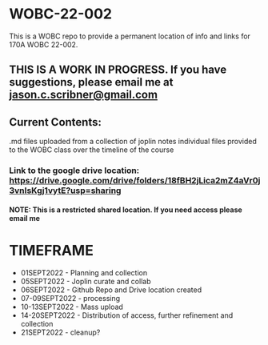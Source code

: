 # WOBC-22-002
This is a WOBC repo to provide a permanent location of info and links for 170A WOBC 22-002.

## THIS IS A WORK IN PROGRESS. If you have suggestions, please email me at jason.c.scribner@gmail.com


## Current Contents:
.md files uploaded from a collection of joplin notes
individual files provided to the WOBC class over the timeline of the course

### Link to the google drive location: https://drive.google.com/drive/folders/18fBH2jLica2mZ4aVr0j3vnIsKgj1vytE?usp=sharing
#### NOTE: This is a restricted shared location. If you need access please email me






# TIMEFRAME
- 01SEPT2022 - Planning and collection
- 05SEPT2022 - Joplin curate and collab
- 06SEPT2022 - Github Repo and Drive location created
- 07-09SEPT2022 - processing
- 10-13SEPT2022 - Mass upload
- 14-20SEPT2022 - Distribution of access, further refinement and collection
- 21SEPT2022 - cleanup?

